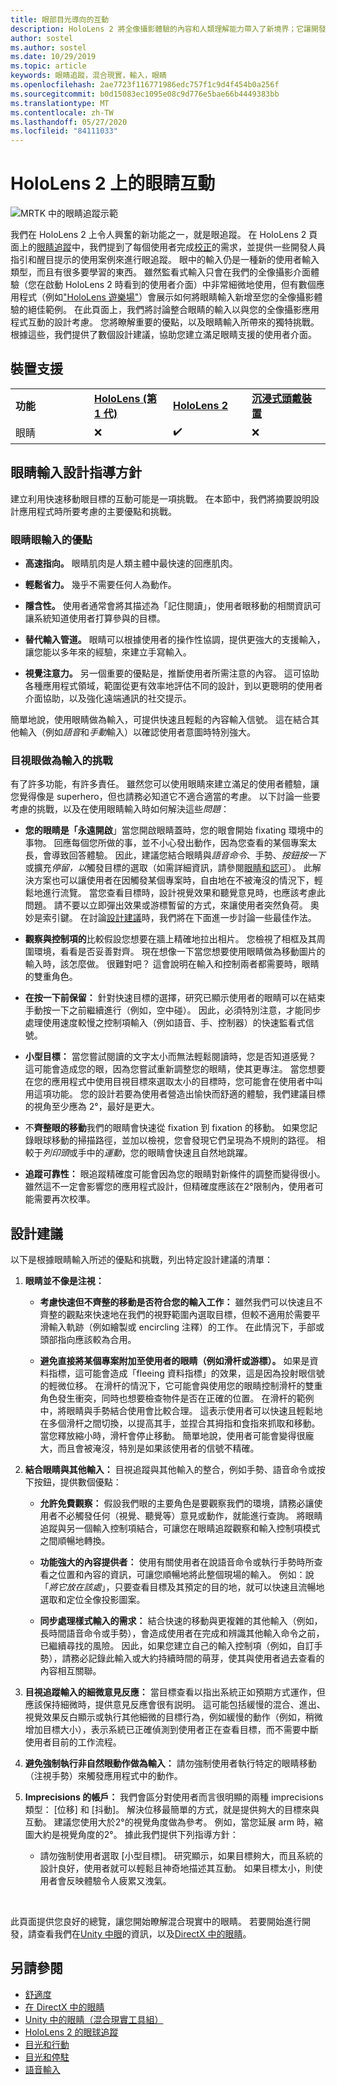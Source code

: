 ```yaml
---
title: 眼部目光導向的互動
description: HoloLens 2 將全像攝影體驗的內容和人類理解能力帶入了新境界；它讓開發人員能夠運用使用者視線方向的相關資訊。 本頁涵蓋的設計建議，適用于想要使用眼睛做為輸入的開發人員。
author: sostel
ms.author: sostel
ms.date: 10/29/2019
ms.topic: article
keywords: 眼睛追蹤，混合現實，輸入，眼睛
ms.openlocfilehash: 2ae7723f116771986edc757f1c9d4f454b0a256f
ms.sourcegitcommit: b0d15083ec1095e08c9d776e5bae66b4449383bb
ms.translationtype: MT
ms.contentlocale: zh-TW
ms.lasthandoff: 05/27/2020
ms.locfileid: "84111033"
---
```

# <a name="eye-gaze-based-interaction-on-hololens-2"></a>HoloLens 2 上的眼睛互動

![MRTK 中的眼睛追蹤示範](images/mrtk_et_scenemenu.jpg)

我們在 HoloLens 2 上令人興奮的新功能之一，就是眼追蹤。
在 HoloLens 2 頁面上的[眼睛追蹤](eye-tracking.md)中，我們提到了每個使用者完成[校正](https://docs.microsoft.com/hololens/hololens-calibration)的需求，並提供一些開發人員指引和醒目提示的使用案例來進行眼追蹤。
眼中的輸入仍是一種新的使用者輸入類型，而且有很多要學習的東西。 雖然監看式輸入只會在我們的全像攝影介面體驗（您在啟動 HoloLens 2 時看到的使用者介面）中非常細微地使用，但有數個應用程式（例如["HoloLens 遊樂場"](https://www.microsoft.com/p/mr-playground/9nb31lh723s2)）會展示如何將眼睛輸入新增至您的全像攝影體驗的絕佳範例。
在此頁面上，我們將討論整合眼睛的輸入以與您的全像攝影應用程式互動的設計考慮。
您將瞭解重要的優點，以及眼睛輸入所帶來的獨特挑戰。  
根據這些，我們提供了數個設計建議，協助您建立滿足眼睛支援的使用者介面。 

## <a name="device-support"></a>裝置支援

<table>
<colgroup>
    <col width="25%" />
    <col width="25%" />
    <col width="25%" />
    <col width="25%" />
</colgroup>
<tr>
     <td><strong>功能</strong></td>
     <td><a href="hololens-hardware-details.md"><strong>HoloLens (第 1 代)</strong></a></td>
     <td><a href="https://docs.microsoft.com/hololens/hololens2-hardware"><strong>HoloLens 2</strong></td>
     <td><a href="immersive-headset-hardware-details.md"><strong>沉浸式頭戴裝置</strong></a></td>
</tr>
<tr>
     <td>眼睛</td>
     <td>❌</td>
     <td>✔️</td>
     <td>❌</td>
</tr>
</table>


## <a name="eye-gaze-input-design-guidelines"></a>眼睛輸入設計指導方針
建立利用快速移動眼目標的互動可能是一項挑戰。 在本節中，我們將摘要說明設計應用程式時所要考慮的主要優點和挑戰。 

### <a name="benefits-of-eye-gaze-input"></a>眼睛眼輸入的優點
- **高速指向。** 眼睛肌肉是人類主體中最快速的回應肌肉。 

- **輕鬆省力。** 幾乎不需要任何人為動作。 

- **隱含性。** 使用者通常會將其描述為「記住閱讀」，使用者眼移動的相關資訊可讓系統知道使用者打算參與的目標。 

- **替代輸入管道。** 眼睛可以根據使用者的操作性協調，提供更強大的支援輸入，讓您能以多年來的經驗，來建立手寫輸入。

- **視覺注意力。** 另一個重要的優點是，推斷使用者所需注意的內容。 這可協助各種應用程式領域，範圍從更有效率地評估不同的設計，到以更聰明的使用者介面協助，以及強化遠端通訊的社交提示。

簡單地說，使用眼睛做為輸入，可提供快速且輕鬆的內容輸入信號。 這在結合其他輸入（例如*語音*和*手動*輸入）以確認使用者意圖時特別強大。


### <a name="challenges-of-eye-gaze-as-an-input"></a>目視眼做為輸入的挑戰
有了許多功能，有許多責任。
雖然您可以使用眼睛來建立滿足的使用者體驗，讓您覺得像是 superhero，但也請務必知道它不適合適當的考慮。 以下討論一些要考慮的挑戰，以及在使用眼睛輸入時如何解決這些*問題*： 

- **您的眼睛是「永遠開啟**」當您開啟眼睛蓋時，您的眼會開始 fixating 環境中的事物。 回應每個您所做的事，並不小心發出動作，因為您查看的某個專案太長，會導致回答體驗。
因此，建議您結合眼睛與*語音命令*、手勢、*按鈕按一下*或擴充*停留，以*觸發目標的選取（如需詳細資訊，請參閱[眼睛和認可](gaze-and-commit-eyes.md)）。
此解決方案也可以讓使用者在因觸發某個專案時，自由地在不被淹沒的情況下，輕鬆地進行流覽。 當您查看目標時，設計視覺效果和聽覺意見時，也應該考慮此問題。
請不要以立即彈出效果或游標暫留的方式，來讓使用者突然負荷。 奧妙是索引鍵。 在討論[設計建議](eye-gaze-interaction.md#design-recommendations)時，我們將在下面進一步討論一些最佳作法。

- **觀察與控制項的**比較假設您想要在牆上精確地拉出相片。 您檢視了相框及其周圍環境，看看是否妥善對齊。 現在想像一下當您想要使用眼睛做為移動圖片的輸入時，該怎麼做。 很難對吧？ 這會說明在輸入和控制兩者都需要時，眼睛的雙重角色。 

- **在按一下前保留：** 針對快速目標的選擇，研究已顯示使用者的眼睛可以在結束手動按一下之前繼續進行（例如，空中碰）。 因此，必須特別注意，才能同步處理使用速度較慢之控制項輸入（例如語音、手、控制器）的快速監看式信號。

- **小型目標：** 當您嘗試閱讀的文字太小而無法輕鬆閱讀時，您是否知道感覺？ 這可能會造成您的眼，因為您嘗試重新調整您的眼睛，使其更專注。
當您想要在您的應用程式中使用目視目標來選取太小的目標時，您可能會在使用者中叫用這項功能。
您的設計若要為使用者營造出愉快而舒適的體驗，我們建議目標的視角至少應為 2°，最好是更大。

- 不**齊整眼的移動**我們的眼睛會快速從 fixation 到 fixation 的移動。 如果您記錄眼球移動的掃描路徑，並加以檢視，您會發現它們呈現為不規則的路徑。 相較于*列印頭*或手中的*運動*，您的眼睛會快速且自然地跳躍。  

- **追蹤可靠性：** 眼追蹤精確度可能會因為您的眼睛對新條件的調整而變得很小。
雖然這不一定會影響您的應用程式設計，但精確度應該在2°限制內，使用者可能需要再次校準。 


## <a name="design-recommendations"></a>設計建議
以下是根據眼睛輸入所述的優點和挑戰，列出特定設計建議的清單：

1. **眼睛並不像是注視：**
    - **考慮快速但不齊整的移動是否符合您的輸入工作：** 雖然我們可以快速且不齊整的觀點來快速地在我們的視野範圍內選取目標，但較不適用於需要平滑輸入軌跡（例如繪製或 encircling 注釋）的工作。 在此情況下，手部或頭部指向應該較為合用。
  
    - **避免直接將某個專案附加至使用者的眼睛（例如滑杆或游標）。**
如果是資料指標，這可能會造成「fleeing 資料指標」的效果，這是因為投射眼信號的輕微位移。 在滑杆的情況下，它可能會與使用您的眼睛控制滑杆的雙重角色發生衝突，同時也想要檢查物件是否在正確的位置。 在滑杆的範例中，將眼睛與手勢結合使用會比較合理。 這表示使用者可以快速且輕鬆地在多個滑杆之間切換，以提高其手，並捏合其拇指和食指來抓取和移動。 當您釋放縮小時，滑杆會停止移動。 簡單地說，使用者可能會變得很龐大，而且會被淹沒，特別是如果該使用者的信號不精確。 
  
2. **結合眼睛與其他輸入：** 目視追蹤與其他輸入的整合，例如手勢、語音命令或按下按鈕，提供數個優點：
    - **允許免費觀察：** 假設我們眼的主要角色是要觀察我們的環境，請務必讓使用者不必觸發任何（視覺、聽覺等）意見或動作，就能進行查詢。 
    將眼睛追蹤與另一個輸入控制項結合，可讓您在眼睛追蹤觀察和輸入控制項模式之間順暢地轉換。
  
    - **功能強大的內容提供者：** 使用有關使用者在說語音命令或執行手勢時所查看之位置和內容的資訊，可讓您順暢地將此整個現場的輸入。 例如：說「_將它放在該處_」，只要查看目標及其預定的目的地，就可以快速且流暢地選取和定位全像投影圖案。 

    - **同步處理樣式輸入的需求：** 結合快速的移動與更複雜的其他輸入（例如，長時間語音命令或手勢），會造成使用者在完成和辨識其他輸入命令之前，已繼續尋找的風險。 因此，如果您建立自己的輸入控制項（例如，自訂手勢），請務必記錄此輸入或大約持續時間的萌芽，使其與使用者過去查看的內容相互關聯。
    
3. **目視追蹤輸入的細微意見反應：** 當目標查看以指出系統正如預期方式運作，但應該保持細微時，提供意見反應會很有説明。 這可能包括緩慢的混合、進出、視覺效果反白顯示或執行其他細微的目標行為，例如緩慢的動作（例如，稍微增加目標大小），表示系統已正確偵測到使用者正在查看目標，而不需要中斷使用者目前的工作流程。 

4. **避免強制執行非自然眼動作做為輸入：** 請勿強制使用者執行特定的眼睛移動（注視手勢）來觸發應用程式中的動作。

5. **Imprecisions 的帳戶：** 我們會區分對使用者而言很明顯的兩種 imprecisions 類型： [位移] 和 [抖動]。 解決位移最簡單的方式，就是提供夠大的目標來與互動。 建議您使用大於2°的視覺角度做為參考。 例如，當您延展 arm 時，縮圖大約是視覺角度的2°。 據此我們提供下列指導方針：
    - 請勿強制使用者選取 [小型目標]。 研究顯示，如果目標夠大，而且系統的設計良好，使用者就可以輕鬆且神奇地描述其互動。 如果目標太小，則使用者會反映體驗令人疲累又洩氣。
  
<br>

此頁面提供您良好的總覽，讓您開始瞭解混合現實中的眼睛。 若要開始進行開發，請查看我們在[Unity 中眼](https://aka.ms/mrtk-eyes)的資訊，以及[DirectX 中的眼睛](gaze-in-directx.md)。


## <a name="see-also"></a>另請參閱
* [舒適度](comfort.md)
* [在 DirectX 中的眼睛](gaze-in-directx.md)
* [Unity 中的眼睛（混合現實工具組）](https://aka.ms/mrtk-eyes)
* [HoloLens 2 的眼球追蹤](eye-tracking.md)
* [目光和行動](gaze-and-commit.md)
* [目光和停駐](gaze-and-dwell.md)
* [語音輸入](voice-design.md)
